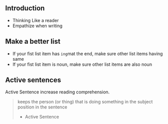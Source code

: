 ## Introduction 
* Thinking Like a reader 
* Empathize when writing 

##  Make a better list 

* If your fist list item has `ing`mat the end, make sure other list items having same
* If your fist list item is noun, make sure other list items are also noun

## Active sentences

Active Sentence increase reading comprehension.    

> keeps the person (or thing) that is doing something in the subject position in the sentence
> - Active Sentence




